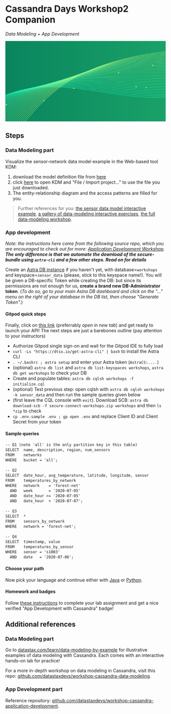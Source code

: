# Cassandra Days Workshop2 Companion

_Data Modeling + App Development_

![Banner](images/cd_banner.png)

## Steps

### Data Modeling part

Visualize the sensor-network data model example
in the Web-based tool KDM:

1. download the model definition file from [here](https://raw.githubusercontent.com/datastaxdevs/workshop-cassandra-data-modeling/main/materials/kdm_sensor_data.xml)
2. click [here](http://kdm.kashliev.com/) to open KDM and "File / Import project..." to use the file you just downloaded.
3. The entity-relationship diagram and the access patterns are filled for you.

> Further references for you:
> [the sensor data model interactive example](https://www.datastax.com/learn/data-modeling-by-example/sensor-data-model),
> [a gallery of data-modeling interactive exercises](https://www.datastax.com/learn/data-modeling-by-example),
> [the full data-modeling workshop](https://github.com/datastaxdevs/workshop-cassandra-data-modeling#readme).

### App development

_Note: the instructions here come from the following source repo, which you are encouraged to check out for more: [Application Development Workshop](https://github.com/datastaxdevs/workshop-cassandra-application-development#readme)._
_**The only difference is that we automate the download of the secure-bundle using `astra-cli` and a few other steps. Read on for details**_

Create an [Astra DB instance](https://astra.datastax.com) if you haven't yet, with database=`workshops` and keyspace=`sensor_data` (please, stick to this keyspace name!).
You will be given a DB-specific Token while creating the DB: but since its permissions are not enough for us, **create a brand new DB-Administrator token**.
(_To do so, go to your main Astra DB dashboard and click on the "..." menu on the right of your database in the DB list, then choose "Generate Token"._)

#### Gitpod quick steps

Finally, click on [this link](https://gitpod.io/#https://github.com/datastaxdevs/workshop-cassandra-application-development) (preferrably _open in new tab_)
and get ready to launch your API! The next steps are just a barebones outline
(pay attention to your instructors)

- Authorize Gitpod single sign-on and wait for the Gitpod IDE to fully load
- `curl -Ls "https://dtsx.io/get-astra-cli" | bash` to install the Astra CLI
- `. ~/.bashrc ; astra setup` and enter your Astra token (`AstraCS:....`)
- (optional) `astra db list` and `astra db list-keyspaces workshops`, `astra db get workshops` to check your DB
- Create and populate tables: `astra db cqlsh workshops -f initialize.cql`
- (optional) Test previous step: open cqlsh with `astra db cqlsh workshops -k sensor_data` and then run the sample queries given below
- (first leave the CQL console with `exit`). Download SCB: `astra db download-scb -f secure-connect-workshops.zip workshops` and then `ls *zip` to check
- `cp .env.sample .env ; gp open .env` and replace Client ID and Client Secret from your token

#### Sample queries

```
-- Q1 (note 'all' is the only partition key in this table)
SELECT  name, description, region, num_sensors
FROM    networks
WHERE   bucket = 'all';

-- Q2
SELECT  date_hour, avg_temperature, latitude, longitude, sensor 
FROM    temperatures_by_network
WHERE   network    = 'forest-net'
  AND   week       = '2020-07-05'
  AND   date_hour >= '2020-07-05'
  AND   date_hour  < '2020-07-07';

-- Q3
SELECT  *
FROM    sensors_by_network
WHERE   network = 'forest-net';

-- Q4
SELECT  timestamp, value 
FROM    temperatures_by_sensor
WHERE   sensor = 's1003'
  AND   date   = '2020-07-06';
```

#### Choose your path

Now pick your language and continue either with [Java](https://github.com/datastaxdevs/workshop-cassandra-application-development/blob/main/java/Java_README.md) or [Python](https://github.com/datastaxdevs/workshop-cassandra-application-development/blob/main/python/Python_README.md).

#### Homework and badges

Follow [these instructions](https://github.com/datastaxdevs/workshop-cassandra-application-development#homework-instructions) to complete
your lab assignment and get a nice verified "App Development with Cassandra" badge!

## Additional references

### Data Modeling part

Go to [datastax.com/learn/data-modeling-by-example](https://www.datastax.com/learn/data-modeling-by-example) for illustrative examples
of data modeling with Cassandra. Each comes with an interactive hands-on lab for practice!

For a more in-depth workshop on data modeling in Cassandra, visit this repo: [github.com/datastaxdevs/workshop-cassandra-data-modeling](https://github.com/datastaxdevs/workshop-cassandra-data-modeling).

### App Development part

Reference repository: [github.com/datastaxdevs/workshop-cassandra-application-development](https://github.com/datastaxdevs/workshop-cassandra-application-development#readme).
